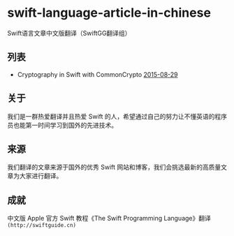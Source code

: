 # swift-language-article-in-chinese
Swift语言文章中文版翻译（SwiftGG翻译组）

## 列表

* Cryptography in Swift with CommonCrypto [2015-08-29](http://img-storage.qiniudn.com/15-8-23/34909577.jpg)

## 关于

我们是一群热爱翻译并且热爱 Swift 的人，希望通过自己的努力让不懂英语的程序员也能第一时间学习到国外的先进技术。

## 来源

我们翻译的文章来源于国外的优秀 Swift 网站和博客，我们会挑选最新的高质量文章为大家进行翻译。

## 成就

 中文版 Apple 官方 Swift 教程《The Swift Programming Language》翻译
`(http://swiftguide.cn)`
